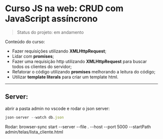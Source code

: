 # Curso JS na web: CRUD com JavaScript assíncrono

> Status do projeto: em andamento

Conteúdo do curso:

* Fazer requisições utilizando **XMLHttpRequest**;
* Lidar com **promises**;
* Fazer uma requisição http utilizando **XMLHttpRequest** para buscar todos os clientes do servidor;
* Refatorar o código utilizando **promises** melhorando a leitura do código;
* Utilizar **template literals** para criar um template html.

-----

## Server:

abrir a pasta admin no vscode e 
rodar o json server: 
```js
json-server --watch db.json
```

Rodar: browser-sync start --server --file . --host --port 5000 --startPath admin/telas/lista_cliente.html
